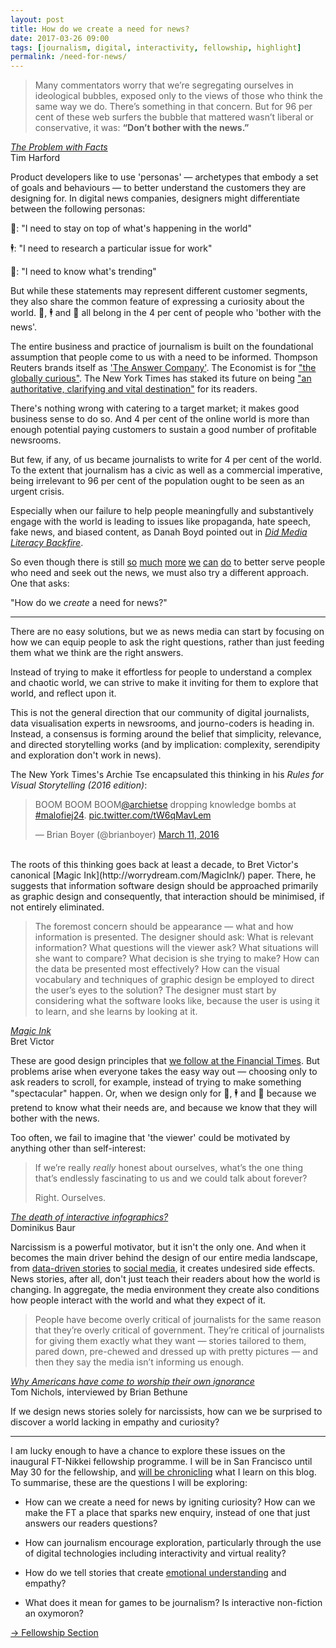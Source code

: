 ```yaml
---
layout: post
title: How do we create a need for news?
date: 2017-03-26 09:00
tags: [journalism, digital, interactivity, fellowship, highlight]
permalink: /need-for-news/
---
```


> Many commentators worry that we’re segregating ourselves in ideological bubbles, exposed only to the views of those who think the same way we do. There’s something in that concern. But for 96 per cent of these web surfers the bubble that mattered wasn’t liberal or conservative, it was: **“Don’t bother with the news.”**

<div class="quote-attrib"><a href="https://www.ft.com/content/eef2e2f8-0383-11e7-ace0-1ce02ef0def9" target="_blank"><i>The Problem with Facts</i></a><br>Tim Harford</div>

<span class="firstLetter">P</span>roduct developers like to use 'personas' &mdash; archetypes that embody a set of goals and behaviours &mdash; to better understand the customers they are designing for. In digital news companies, designers might differentiate between the following personas:

💁: "I need to stay on top of what's happening in the world"

🕴️: "I need to research a particular issue for work"

👨: "I need to know what's trending"

But while these statements may represent different customer segments, they also share the common feature of expressing a curiosity about the world. 💁, 🕴 and 👨️ all belong in the 4 per cent of people who 'bother with the news'. 

The entire business and practice of journalism is built on the foundational assumption that people come to us with a need to be informed. Thompson Reuters brands itself as ['The Answer Company'](https://www.thomsonreuters.com/en/about-us/the-answer-company.html). The Economist is for ["the globally curious"](https://medium.com/severe-contest/from-man-in-a-suit-to-the-globally-curious-4ed44704550a#.5iyksfvfh). The New York Times has staked its future on being ["an authoritative, clarifying and vital destination"](https://www.nytimes.com/projects/2020-report/) for its readers.

There's nothing wrong with catering to a target market; it makes good business sense to do so. And 4 per cent of the online world is more than enough potential paying customers to sustain a good number of profitable newsrooms.

But few, if any, of us became journalists to write for 4 per cent of the world. To the extent that journalism has a civic as well as a commercial imperative, being irrelevant to 96 per cent of the population ought to be seen as an urgent crisis.

Especially when our failure to help people meaningfully and substantively engage with the world is leading to issues like propaganda, hate speech, fake news, and biased content, as Danah Boyd pointed out in [*Did Media Literacy Backfire*](https://points.datasociety.net/did-media-literacy-backfire-7418c084d88d#.97zezi4re).  

So even though there is still [so](https://www.nytimes.com/2017/03/18/public-editor/a-community-of-one-the-times-gets-tailored.html) [much](https://trackchanges.postlight.com/authoritative-readable-branded-report-from-poynter-design-challenge-part-2-42cef2bd0b67#.7en4fc5qw) [more](http://engineroom.ft.com/2016/04/04/a-faster-ft-com/) [we](https://mondaynote.com/quality-for-news-is-mostly-about-solving-the-reputation-issue-fdebd0dcc9e2#.o1g6og2dk) [can](https://points.datasociety.net/did-media-literacy-backfire-7418c084d88d#.uhu6cyvkv) [do](http://scripting.com/2016/12/10/perspectiveIsEverything.html) to better serve people who need and seek out the news, we must also try a different approach. One that asks: 

"How do we <i>create</i> a need for news?"

---

<span class="firstLetter">T</span>here are no easy solutions, but we as news media can start by focusing on how we can equip people to ask the right questions, rather than just feeding them what we think are the right answers. 

Instead of trying to make it effortless for people to understand a complex and chaotic world, we can strive to make it inviting for them to explore that world, and reflect upon it.

This is not the general direction that our community of digital journalists, data visualisation experts in newsrooms, and journo-coders is heading in. Instead, a consensus is forming around the belief that simplicity, relevance, and directed storytelling works (and by implication: complexity, serendipity and exploration don't work in news).

The New York Times's Archie Tse encapsulated this thinking in his *Rules for Visual Storytelling (2016 edition)*:

<blockquote class="twitter-tweet" data-lang="en"><p lang="en" dir="ltr">BOOM BOOM BOOM<a href="https://twitter.com/archietse">@archietse</a> dropping knowledge bombs at <a href="https://twitter.com/hashtag/malofiej24?src=hash">#malofiej24</a>. <a href="https://t.co/tW6qMavLem">pic.twitter.com/tW6qMavLem</a></p>&mdash; Brian Boyer (@brianboyer) <a href="https://twitter.com/brianboyer/status/708261070520111105">March 11, 2016</a></blockquote>
<script async src="//platform.twitter.com/widgets.js" charset="utf-8"></script>

<br>
The roots of this thinking goes back at least a decade, to Bret Victor's canonical [Magic Ink](http://worrydream.com/MagicInk/) paper. There, he suggests that information software design should be approached primarily as graphic design and consequently, that interaction should be minimised, if not entirely eliminated.

> The foremost concern should be appearance &mdash; what and how information is presented. The designer should ask: What is relevant information? What questions will the viewer ask? What situations will she want to compare? What decision is she trying to make? How can the data be presented most effectively? How can the visual vocabulary and techniques of graphic design be employed to direct the user’s eyes to the solution? The designer must start by considering what the software looks like, because the user is using it to learn, and she learns by looking at it.

<div class="quote-attrib"><a href="http://worrydream.com/MagicInk/" target="_blank"><i>Magic Ink</i></a><br>Bret Victor</div>

These are good design principles that [we follow at the Financial Times](https://www.ft.com/content/c62b21c6-7feb-11e6-8e50-8ec15fb462f4). But problems arise when everyone takes the easy way out &mdash; choosing only to ask readers to scroll, for example, instead of trying to make something "spectacular" happen. Or, when we design only for 💁, 🕴 and 👨️ because we pretend to know what their needs are, and because we know that they will bother with the news. 

Too often, we fail to imagine that 'the viewer' could be motivated by anything other than self-interest:

> If we’re really _really_ honest about ourselves, what’s the one thing that’s endlessly fascinating to us and we could talk about forever?
>
>Right. Ourselves.

<div class="quote-attrib"><a href="https://medium.com/@dominikus/the-end-of-interactive-visualizations-52c585dcafcb#.nddgt5oa1" target="_blank"><i>The death of interactive infographics?</i></a><br>Dominikus Baur</div>

Narcissism is a powerful motivator, but it isn't the only one. And when it becomes the main driver behind the design of our entire media landscape, from [data-driven stories](http://www.bbc.com/news/world-15391515) to [social media](http://graphics.wsj.com/blue-feed-red-feed/), it creates undesired side effects. News stories, after all, don't just teach their readers about how the world is changing. In aggregate, the media environment they create also conditions how people interact with the world and what they expect of it.

> People have become overly critical of journalists for the same reason that they’re overly critical of government. They’re critical of journalists for giving them exactly what they want &mdash; stories tailored to them, pared down, pre-chewed and dressed up with pretty pictures &mdash; and then they say the media isn’t informing us enough.

<div class="quote-attrib"><a href="http://www.macleans.ca/society/why-americans-have-come-to-worship-their-own-ignorance/" target="_blank"><i>Why Americans have come to worship their own ignorance</i></a><br> Tom Nichols, interviewed by Brian Bethune</div>

If we design news stories solely for narcissists, how can we be surprised to discover a world lacking in empathy and curiosity? 

---

<span class="firstLetter">I</span> am lucky enough to have a chance to explore these issues on the inaugural FT-Nikkei fellowship programme. I will be in San Francisco until May 30 for the fellowship, and [will be chronicling](/fellowship/) what I learn on this blog. To summarise, these are the questions I will be exploring:

- How can we create a need for news by igniting curiosity? How can we make the FT a place that sparks new enquiry, instead of one that just answers our readers questions?

- How can journalism encourage exploration, particularly through the use of digital technologies including interactivity and virtual reality?

- How do we tell stories that create [emotional understanding](/two-types/) and empathy?

- What does it mean for games to be journalism? Is interactive non-fiction an oxymoron?

<p><a href="/fellowship/">&#8594; Fellowship Section</a></p>

